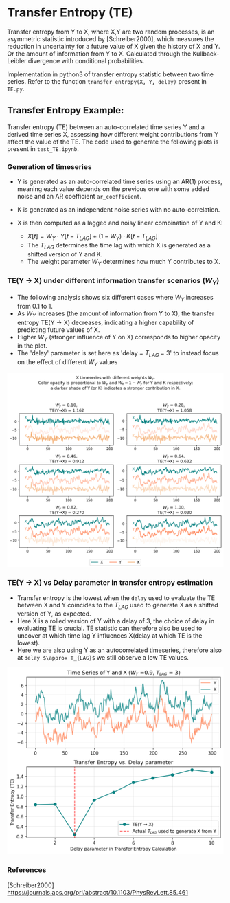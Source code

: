 # Transfer Entropy (TE)

Transfer entropy from Y to X, where X,Y are two random processes, is an asymmetric statistic introduced by [Schreiber2000], which measures the reduction in uncertainty for a future value of X given the history of X and Y. Or the amount of information from Y to X. Calculated through the Kullback-Leibler divergence with conditional probabilities.

Implementation in python3 of transfer entropy statistic between two time series. Refer to the function `transfer_entropy(X, Y, delay)` present in `TE.py`.


## Transfer Entropy Example:

Transfer entropy (TE) between an auto-correlated time series Y and a derived time series X, assessing how different weight contributions from Y affect the value of the TE. The code used to generate the following plots is present in `test_TE.ipynb`.

### Generation of timeseries

- Y is generated as an auto-correlated time series using an AR(1) process, meaning each value depends on the previous one with some added noise and an AR coefficient `ar_coefficient`.  
- K is generated as an independent noise series with no auto-correlation.

- X is then computed as a lagged and noisy linear combination of Y and K:

    - $X[t] = W_Y \cdot Y[t-T_{LAG}] + (1- W_Y) \cdot K[t-T_{LAG}]$
    - The $T_{LAG}$ determines the time lag with which X is generated as a shifted version of Y and K.
    - The weight parameter $W_{Y}$ determines how much Y contributes to X.

### TE(Y → X) under different information transfer scenarios ($W_{Y}$)

- The following analysis shows six different cases where $W_{Y}$ increases from 0.1 to 1.   
- As $W_Y$ increases (the amount of information from Y to X), the transfer entropy TE(Y → X) decreases, indicating a higher capability of predicting future values of X.
- Higher $W_Y$ (stronger influence of Y on X) corresponds to higher opacity in the plot. 
- The 'delay' parameter is set here as 'delay = $T_{LAG}$ = 3' to instead focus on the effect of different $W_{Y}$ values


![png](README_files/fig1_001.png)


### TE(Y → X) vs Delay parameter in transfer entropy estimation

- Transfer entropy is the lowest when the `delay` used to evaluate the TE between X and Y coincides to the $T_{LAG}$ used to generate X as a shifted version of Y, as expected.
- Here X is a rolled version of Y with a delay of 3, the choice of delay in evaluating TE is crucial. TE statistic can therefore also be used to uncover at which time lag Y influences X(delay at which TE is the lowest).
- Here we are also using Y as an autocorrelated timeseries, therefore also at `delay $\approx T_{LAG}$` we still observe a low TE values.

![png](README_files/fig2.png)


### References
[Schreiber2000] https://journals.aps.org/prl/abstract/10.1103/PhysRevLett.85.461

